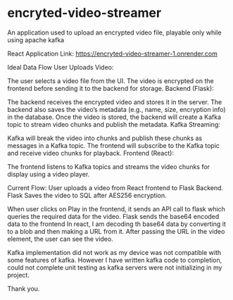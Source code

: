 # encryted-video-streamer

An application used to upload an encrypted video file, playable only while using apache kafka

React Application Link: https://encryted-video-streamer-1.onrender.com

Ideal Data Flow
User Uploads Video:

The user selects a video file from the UI.
The video is encrypted on the frontend before sending it to the backend for storage.
Backend (Flask):

The backend receives the encrypted video and stores it in the server.
The backend also saves the video’s metadata (e.g., name, size, encryption info) in the database.
Once the video is stored, the backend will create a Kafka topic to stream video chunks and publish the metadata.
Kafka Streaming:

Kafka will break the video into chunks and publish these chunks as messages in a Kafka topic.
The frontend will subscribe to the Kafka topic and receive video chunks for playback.
Frontend (React):

The frontend listens to Kafka topics and streams the video chunks for display using a video player.

Current Flow:
User uploads a video from React frontend to Flask Backend.
Flask Saves the video to SQL after AES256 encryption.

When user clicks on Play in the frontend, it sends an API call to flask which queries the required data for the video.
Flask sends the base64 encoded data to the frontend
In react, I am decoding th base64 data by converting it to a blob and then making a URL from it.
After passing the URL in the video element, the user can see the video.

Kafka implementation did not work as my device was not compatible with some features of kafka.
However I have written kafka code to completion, could not complete unit testing as kafka servers were not initializing in my project.

Thank you.

